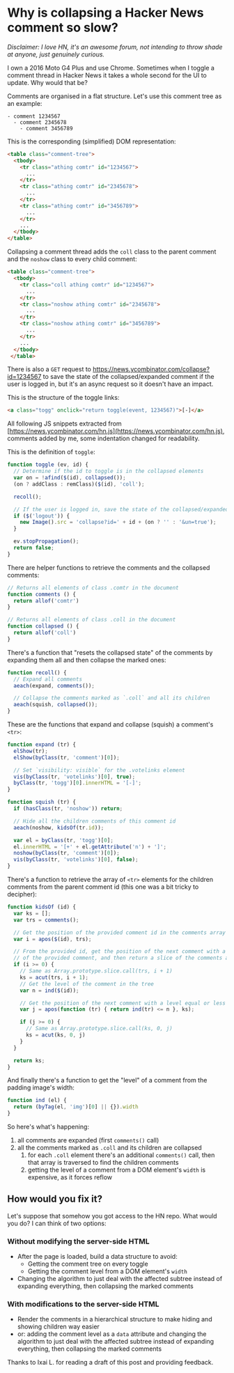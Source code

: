 # Why is collapsing a Hacker News comment so slow?

*Disclaimer: I love HN, it's an awesome forum, not intending to throw shade at anyone, just genuinely curious.*

I own a 2016 Moto G4 Plus and use Chrome. Sometimes when I toggle a comment thread in Hacker News it takes a whole second
for the UI to update. Why would that be?

Comments are organised in a flat structure. Let's use this comment tree as an example:

```
- comment 1234567
  - comment 2345678
    - comment 3456789
```

This is the corresponding (simplified) DOM representation:

```html
<table class="comment-tree">
  <tbody>
    <tr class="athing comtr" id="1234567">
      ...
    </tr>
    <tr class="athing comtr" id="2345678">
      ...
    </tr>
    <tr class="athing comtr" id="3456789">
      ...
    </tr>
    ...
  </tbody>
</table>
```

Collapsing a comment thread adds the `coll` class to the parent comment and the `noshow`
class to every child comment:

```html
<table class="comment-tree">
  <tbody>
    <tr class="coll athing comtr" id="1234567">
      ...
    </tr>
    <tr class="noshow athing comtr" id="2345678">
      ...
    </tr>
    <tr class="noshow athing comtr" id="3456789">
      ...
    </tr>
    ...
  </tbody>
 </table>
```

There is also a `GET` request to https://news.ycombinator.com/collapse?id=1234567 to save the state of the
collapsed/expanded comment if the user is logged in, but it's an async request so it doesn't have an impact.

This is the structure of the toggle links:

```html
<a class="togg" onclick="return toggle(event, 1234567)">[-]</a>
```

All following JS snippets extracted from [https://news.ycombinator.com/hn.js](https://news.ycombinator.com/hn.js),
comments added by me, some indentation changed for readability.

This is the definition of `toggle`:

```js
function toggle (ev, id) {
  // Determine if the id to toggle is in the collapsed elements
  var on = !afind($(id), collapsed());
  (on ? addClass : remClass)($(id), 'coll');

  recoll();

  // If the user is logged in, save the state of the collapsed/expanded comment
  if ($('logout')) {
    new Image().src = 'collapse?id=' + id + (on ? '' : '&un=true');
  }

  ev.stopPropagation();
  return false;
}
```

There are helper functions to retrieve the comments and the collapsed comments:

```js
// Returns all elements of class .comtr in the document
function comments () {
  return allof('comtr')
}

// Returns all elements of class .coll in the document
function collapsed () {
  return allof('coll')
}
```

There's a function that "resets the collapsed state" of the comments by expanding them all and then collapse the marked ones:

```js
function recoll() {
  // Expand all comments
  aeach(expand, comments());

  // Collapse the comments marked as `.coll` and all its children
  aeach(squish, collapsed());
}
```

These are the functions that expand and collapse (squish) a comment's `<tr>`:

```js
function expand (tr) {
  elShow(tr);
  elShow(byClass(tr, 'comment')[0]);

  // Set `visibility: visible` for the .votelinks element
  vis(byClass(tr, 'votelinks')[0], true);
  byClass(tr, 'togg')[0].innerHTML = '[-]';
}

function squish (tr) {
  if (hasClass(tr, 'noshow')) return;

  // Hide all the children comments of this comment id
  aeach(noshow, kidsOf(tr.id));

  var el = byClass(tr, 'togg')[0];
  el.innerHTML = '[+' + el.getAttribute('n') + ']';
  noshow(byClass(tr, 'comment')[0]);
  vis(byClass(tr, 'votelinks')[0], false);
}
```

There's a function to retrieve the array of `<tr>` elements for the children comments from the parent comment id
(this one was a bit tricky to decipher):

```js
function kidsOf (id) {
  var ks = [];
  var trs = comments();

  // Get the position of the provided comment id in the comments array
  var i = apos($(id), trs);

  // From the provided id, get the position of the next comment with a level equal or less than the level
  // of the provided comment, and then return a slice of the comments array from these positions.
  if (i >= 0) {
    // Same as Array.prototype.slice.call(trs, i + 1)
    ks = acut(trs, i + 1);
    // Get the level of the comment in the tree
    var n = ind($(id));

    // Get the position of the next comment with a level equal or less than the level of the current comment
    var j = apos(function (tr) { return ind(tr) <= n }, ks);

    if (j >= 0) {
      // Same as Array.prototype.slice.call(ks, 0, j)
      ks = acut(ks, 0, j)
    }
  }

  return ks;
}
```

And finally there's a function to get the "level" of a comment from the padding image's width:

```js
function ind (el) {
  return (byTag(el, 'img')[0] || {}).width
}
```

So here's what's happening:

1. all comments are expanded (first `comments()` call)
2. all the comments marked as `.coll` and its children are collapsed
   1. for each `.coll` element there's an additional `comments()` call, then that array is traversed to find the children comments
   2. getting the level of a comment from a DOM element's `width` is expensive, as it forces reflow


## How would you fix it?

Let's suppose that somehow you got access to the HN repo. What would you do? I can think of two options:

### Without modifying the server-side HTML

- After the page is loaded, build a data structure to avoid:
   - Getting the comment tree on every toggle
   - Getting the comment level from a DOM element's `width`
- Changing the algorithm to just deal with the affected subtree instead of expanding everything, then collapsing
   the marked comments

### With modifications to the server-side HTML

- Render the comments in a hierarchical structure to make hiding and showing children way easier
- or: adding the comment level as a `data` attribute and changing the algorithm to just deal with the affected subtree
   instead of expanding everything, then collapsing the marked comments


Thanks to Ixai L. for reading a draft of this post and providing feedback.

